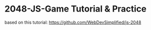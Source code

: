 # 2048-JS-Game Tutorial & Practice

based on this tutorial: https://github.com/WebDevSimplified/js-2048
